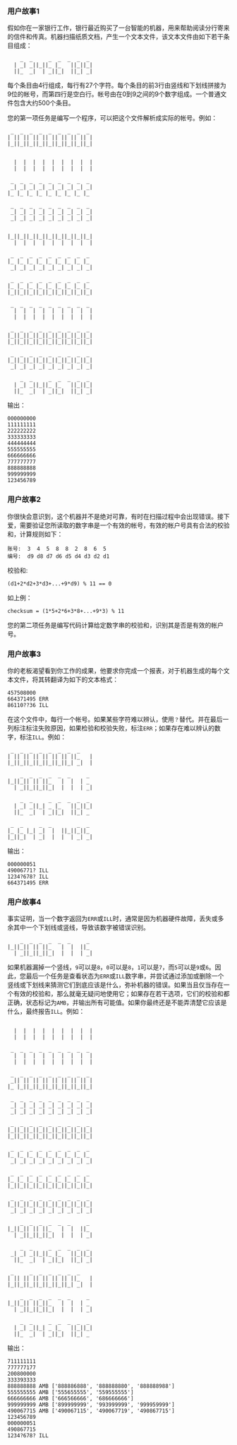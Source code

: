 ### 用户故事1

假如你在一家银行工作，银行最近购买了一台智能的机器，用来帮助阅读分行寄来的信件和传真。机器扫描纸质文档，产生一个文本文件，该文本文件由如下若干条目组成：

```
    _  _     _  _  _  _  _ 
  | _| _||_||_ |_   ||_||_|
  ||_  _|  | _||_|  ||_| _|
```

每个条目由4行组成，每行有27个字符。每个条目的前3行由竖线和下划线拼接为9位的帐号，而第四行是空白行。帐号由在0到9之间的9个数字组成。一个普通文件包含大约500个条目。

您的第一项任务是编写一个程序，可以把这个文件解析成实际的帐号。例如：

```
 _  _  _  _  _  _  _  _  _
| || || || || || || || || |
|_||_||_||_||_||_||_||_||_|


  |  |  |  |  |  |  |  |  |
  |  |  |  |  |  |  |  |  |

 _  _  _  _  _  _  _  _  _
 _| _| _| _| _| _| _| _| _|
|_ |_ |_ |_ |_ |_ |_ |_ |_

 _  _  _  _  _  _  _  _  _
 _| _| _| _| _| _| _| _| _|
 _| _| _| _| _| _| _| _| _|


|_||_||_||_||_||_||_||_||_|
  |  |  |  |  |  |  |  |  |

 _  _  _  _  _  _  _  _  _
|_ |_ |_ |_ |_ |_ |_ |_ |_
 _| _| _| _| _| _| _| _| _|

 _  _  _  _  _  _  _  _  _
|_ |_ |_ |_ |_ |_ |_ |_ |_
|_||_||_||_||_||_||_||_||_|

 _  _  _  _  _  _  _  _  _
  |  |  |  |  |  |  |  |  |
  |  |  |  |  |  |  |  |  |

 _  _  _  _  _  _  _  _  _
|_||_||_||_||_||_||_||_||_|
|_||_||_||_||_||_||_||_||_|

 _  _  _  _  _  _  _  _  _
|_||_||_||_||_||_||_||_||_|
 _| _| _| _| _| _| _| _| _|

    _  _     _  _  _  _  _
  | _| _||_||_ |_   ||_||_|
  ||_  _|  | _||_|  ||_| _|

```

输出：

```
000000000
111111111
222222222
333333333
444444444
555555555
666666666
777777777
888888888
999999999
123456789
```

### 用户故事2

你很快会意识到，这个机器并不是绝对可靠，有时在扫描过程中会出现错误。接下爱，需要验证您所读取的数字串是一个有效的帐号，有效的帐户号具有合法的校验和，计算规则如下：

```
账号:  3  4  5  8  8  2  8  6  5
编号:  d9 d8 d7 d6 d5 d4 d3 d2 d1
```

校验和: 

```
(d1+2*d2+3*d3+...+9*d9) % 11 == 0
```

如上例：

```
checksum = (1*5+2*6+3*8+...+9*3) % 11
```

您的第二项任务是编写代码计算给定数字串的校验和，识别其是否是有效的帐户号。

### 用户故事3

你的老板渴望看到你工作的成果，他要求你完成一个报表，对于机器生成的每个文本文件，将其转翻译为如下的文本格式：

```
457508000
664371495 ERR
86110??36 ILL
```

在这个文件中，每行一个帐号。如果某些字符难以辨认，使用`？`替代。并在最后一列标注标注失败原因，如果检验和校验失败，标注`ERR`；如果存在难以辨认的数字，标注`ILL`。例如：

```
 _  _  _  _  _  _  _  _
| || || || || || || ||_   |
|_||_||_||_||_||_||_| _|  |

    _  _  _  _  _  _     _
|_||_|| || ||_   |  |  | _
  | _||_||_||_|  |  |  | _|

    _  _     _  _  _  _  _
  | _| _||_| _ |_   ||_||_|
  ||_  _|  | _||_|  ||_| _

 _  _     _  _        _  _
|_ |_ |_| _|  |  ||_||_||_
|_||_|  | _|  |  |  | _| _|

```

输出：

```
000000051
49006771? ILL
1234?678? ILL
664371495 ERR
```

### 用户故事4

事实证明，当一个数字返回为`ERR`或`ILL`时，通常是因为机器硬件故障，丢失或多余其中一个下划线或竖线，导致该数字被错误识别。

```
    _  _  _  _  _  _     _ 
|_||_|| || ||_   |  |  ||_ 
  | _||_||_||_|  |  |  | _|
```

如果机器漏掉一个竖线，`9`可以是`8`，`0`可以是`8`，`1`可以是`7`，而`5`可以是`9`或`6`。因此，您最后一个任务是查看状态为`ERR`或`ILL`数字串，并尝试通过添加或删除一个竖线或下划线来猜测它们到底应该是什么，弥补机器的错误。如果当且仅当存在一个有效的校验和，那么就毫无疑问地使用它；如果存在若干选项，它们的校验和都正确，状态标记为`AMB`，并输出所有可能值。如果你最终还是不能弄清楚它应该是什么，最终报告`ILL`。例如：


```

  |  |  |  |  |  |  |  |  |
  |  |  |  |  |  |  |  |  |

 _  _  _  _  _  _  _  _  _
  |  |  |  |  |  |  |  |  |
  |  |  |  |  |  |  |  |  |

 _  _  _  _  _  _  _  _  _
 _|| || || || || || || || |
|_ |_||_||_||_||_||_||_||_|

 _  _  _  _  _  _  _  _  _
 _| _| _| _| _| _| _| _| _|
 _| _| _| _| _| _| _| _| _|

 _  _  _  _  _  _  _  _  _
|_||_||_||_||_||_||_||_||_|
|_||_||_||_||_||_||_||_||_|

 _  _  _  _  _  _  _  _  _
|_ |_ |_ |_ |_ |_ |_ |_ |_
 _| _| _| _| _| _| _| _| _|

 _  _  _  _  _  _  _  _  _
|_ |_ |_ |_ |_ |_ |_ |_ |_
|_||_||_||_||_||_||_||_||_|

 _  _  _  _  _  _  _  _  _
|_||_||_||_||_||_||_||_||_|
 _| _| _| _| _| _| _| _| _|

    _  _  _  _  _  _     _
|_||_|| || ||_   |  |  ||_
  | _||_||_||_|  |  |  | _|

    _  _     _  _  _  _  _
 _| _| _||_||_ |_   ||_||_|
  ||_  _|  | _||_|  ||_| _|

 _     _  _  _  _  _  _
| || || || || || || ||_   |
|_||_||_||_||_||_||_| _|  |

    _  _  _  _  _  _     _
|_||_|| ||_||_   |  |  | _
  | _||_||_||_|  |  |  | _|

    _  _     _  _  _  _  _
  | _| _||_| _ |_   ||_||_|
  ||_  _|  | _||_|  ||_| _

```

输出：

```
711111111
777777177
200800000
333393333
888888888 AMB ['888886888', '888888880', '888888988']
555555555 AMB ['555655555', '559555555']
666666666 AMB ['666566666', '686666666']
999999999 AMB ['899999999', '993999999', '999959999']
490067715 AMB ['490067115', '490067719', '490867715']
123456789
000000051
490867715
1234?678? ILL
```
